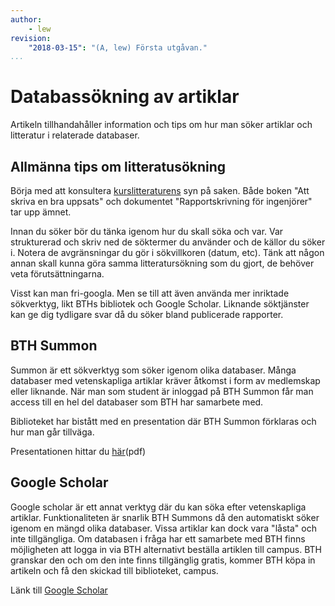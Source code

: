 ```yaml
---
author:
    - lew
revision:
    "2018-03-15": "(A, lew) Första utgåvan."
...
```

Databassökning av artiklar
==================================

Artikeln tillhandahåller information och tips om hur man söker artiklar och litteratur i relaterade databaser.

<!--more-->
Allmänna tips om litteratusökning
-----------------------------------
Börja med att konsultera [kurslitteraturens](/exjobb#litteratur) syn på saken. Både boken "Att skriva en bra uppsats" och dokumentet "Rapportskrivning för ingenjörer" tar upp ämnet.

Innan du söker bör du tänka igenom hur du skall söka och var. Var strukturerad och skriv ned de söktermer du använder och de källor du söker i. Notera de avgränsningar du gör i sökvillkoren (datum, etc). Tänk att någon annan skall kunna göra samma litteratursökning som du gjort, de behöver veta förutsättningarna.

Visst kan man fri-googla. Men se till att även använda mer inriktade sökverktyg, likt BTHs bibliotek och Google Scholar. Liknande söktjänster kan ge dig tydligare svar då du söker bland publicerade rapporter.

BTH Summon
--------------------------

Summon är ett sökverktyg som söker igenom olika databaser. Många databaser med vetenskapliga artiklar kräver åtkomst i form av medlemskap eller liknande. När man som student är inloggad på BTH Summon får man access till en hel del databaser som BTH har samarbete med.

Biblioteket har bistått med en presentation där BTH Summon förklaras och hur man går tillväga.

Presentationen hittar du [här](/article/summon.pdf)(pdf)



Google Scholar
--------------------------

Google scholar är ett annat verktyg där du kan söka efter vetenskapliga artiklar. Funktionaliteten är snarlik BTH Summons då den automatiskt söker igenom en mängd olika databaser. Vissa artiklar kan dock vara "låsta" och inte tillgängliga. Om databasen i fråga har ett samarbete med BTH finns möjligheten att logga in via BTH alternativt beställa artiklen till campus. BTH granskar den och om den inte finns tillgänglig gratis, kommer BTH köpa in artikeln och få den skickad till biblioteket, campus.

Länk till [Google Scholar](http://scholar.google.se)
